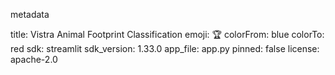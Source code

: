 metadata

title: Vistra Animal Footprint Classification
emoji: 🏆
colorFrom: blue
colorTo: red
sdk: streamlit
sdk_version: 1.33.0
app_file: app.py
pinned: false
license: apache-2.0
